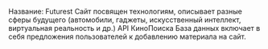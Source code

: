 Название: Futurest
Сайт посвящен технологиям, описывает разные сферы будущего (автомобили, гаджеты, искусственный интеллект, виртуальная реальность и др.)
API КиноПоиска
База данных включает в себя предложения пользователей к добавлению материала на сайт.
